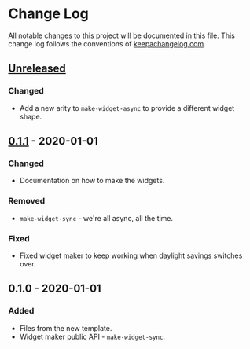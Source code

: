 # Change Log
All notable changes to this project will be documented in this file. This change log follows the conventions of [keepachangelog.com](http://keepachangelog.com/).

## [Unreleased]
### Changed
- Add a new arity to `make-widget-async` to provide a different widget shape.

## [0.1.1] - 2020-01-01
### Changed
- Documentation on how to make the widgets.

### Removed
- `make-widget-sync` - we're all async, all the time.

### Fixed
- Fixed widget maker to keep working when daylight savings switches over.

## 0.1.0 - 2020-01-01
### Added
- Files from the new template.
- Widget maker public API - `make-widget-sync`.

[Unreleased]: https://github.com/your-name/clojure-scratch/compare/0.1.1...HEAD
[0.1.1]: https://github.com/your-name/clojure-scratch/compare/0.1.0...0.1.1
